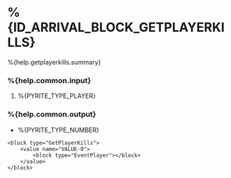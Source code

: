 # %{ID_ARRIVAL_BLOCK_GETPLAYERKILLS}

%{help.getplayerkills.summary}

### %{help.common.input}

1. %{PYRITE_TYPE_PLAYER}

### %{help.common.output}

-   %{PYRITE_TYPE_NUMBER}

```
<block type="GetPlayerKills">
    <value name="VALUE-0">
        <block type="EventPlayer"></block>
    </value>
</block>
```

